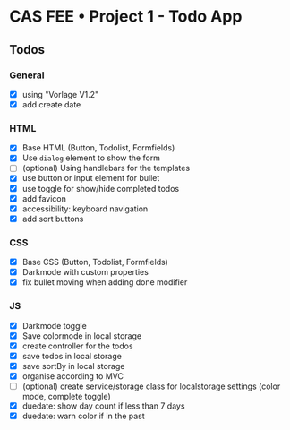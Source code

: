 # CAS FEE • Project 1 - Todo App

## Todos

### General

-   [x] using "Vorlage V1.2"
-   [x] add create date

### HTML

-   [x] Base HTML (Button, Todolist, Formfields)
-   [x] Use `dialog` element to show the form
-   [ ] (optional) Using handlebars for the templates
-   [x] use button or input element for bullet
-   [x] use toggle for show/hide completed todos
-   [x] add favicon
-   [x] accessibility: keyboard navigation
-   [x] add sort buttons

### CSS

-   [x] Base CSS (Button, Todolist, Formfields)
-   [x] Darkmode with custom properties
-   [x] fix bullet moving when adding done modifier

### JS

-   [x] Darkmode toggle
-   [x] Save colormode in local storage
-   [x] create controller for the todos
-   [x] save todos in local storage
-   [x] save sortBy in local storage
-   [x] organise according to MVC
-   [ ] (optional) create service/storage class for localstorage settings (color mode, complete toggle)
-   [x] duedate: show day count if less than 7 days
-   [x] duedate: warn color if in the past
